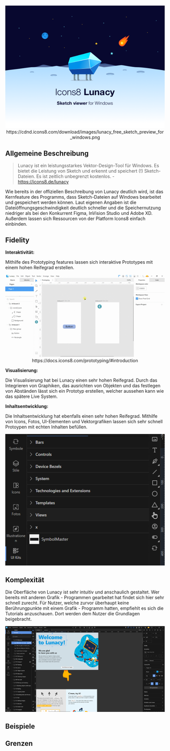 <p align="center">
    <img src="./lunacy_free_sketch_preview_for_windows.png">
    https://cdnd.icons8.com/download/images/lunacy_free_sketch_preview_for_windows.png
</p>

## Allgemeine Beschreibung

> Lunacy ist ein leistungsstarkes Vektor-Design-Tool für Windows. Es bietet die Leistung von Sketch und erkennt und speichert (!) Sketch-Dateien. Es ist zeitlich unbegrenzt kostenlos. - https://icons8.de/lunacy

Wie bereits in der offiziellen Beschreibung von Lunacy deutlich wird, ist das Kernfeature des Programms, dass Sketch-Dateien auf Windows bearbeitet und gespeichert werden können. Laut eigenen Angaben ist die Dateiöffnungsgeschwindigkeit deutlich schneller und die Speichernutzung niedriger als bei den Konkurrent Figma, InVision Studio und Adobe XD. Außerdem lassen sich Ressourcen von der Platform Icons8 einfach einbinden.

## Fidelity

**Interaktivität:**

Mithilfe des Prototyping features lassen sich interaktive Prototypes mit einem hohen Reifegrad erstellen.

<p align="center">
  <img src="./proto-demo.gif">
  https://docs.icons8.com/prototyping/#introduction
</p>

**Visualisierung:**

Die Visualisierung hat bei Lunacy einen sehr hohen Reifegrad. Durch das Integrieren von Graphiken, das ausrichten von Objekten und das festlegen von Abständen lässt sich ein Prototyp erstellen, welcher aussehen kann wie das spätere Live System.

**Inhaltsentwicklung:**

Die Inhaltsentwicklung hat ebenfalls einen sehr hohen Reifegrad. Mithilfe von Icons, Fotos, UI-Elementen und Vektorgrafiken lassen sich sehr schnell Protoypen mit echten Inhalten befüllen.

<p align="center">
  <img src="./visualisierung.PNG">
</p>

## Komplexität

Die Oberfläche von Lunacy ist sehr intuitiv und anschaulich gestaltet. Wer bereits mit anderen Grafik - Programmen gearbeitet hat findet sich hier sehr schnell zurecht. Für Nutzer, welche zurvor überhaupt keine Berührungpunkte mit einem Grafik - Programm hatten, empfiehlt es sich die Tutorials anzuschauen. Dort werden dem Nutzer die Grundlagen beigebracht.

<p align="center">
  <img src="./tutorial.PNG">
</p>


## Beispiele

## Grenzen
